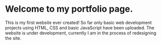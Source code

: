 # Welcome to my portfolio page.
This is my first website ever created!
So far only basic web development projects using HTML, CSS
and basic JavaScript have been uploaded.
The website is under development, currently I am in the process
of redesigning the site.
